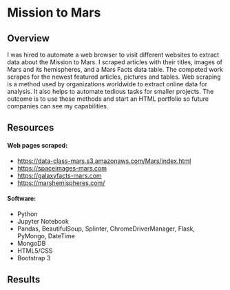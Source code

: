 # Mission to Mars
## Overview
I was hired to automate a web browser to visit different websites to extract data about the Mission to Mars.  I scraped articles with their titles, images of Mars and its hemispheres, and a Mars Facts data table.  The competed work scrapes for the newest featured articles, pictures and tables.  Web scraping is a method used by organizations worldwide to extract online data for analysis.  It also helps to automate tedious tasks for smaller projects.  The outcome is to use these methods and start an HTML portfolio so future companies can see my capabilities.

## Resources
#### Web pages scraped:
- https://data-class-mars.s3.amazonaws.com/Mars/index.html
- https://spaceimages-mars.com
- https://galaxyfacts-mars.com
- https://marshemispheres.com/

#### Software:
- Python
- Jupyter Notebook
- Pandas, BeautifulSoup, Splinter, ChromeDriverManager, Flask, PyMongo, DateTime
- MongoDB
- HTML5/CSS
- Bootstrap 3

## Results
